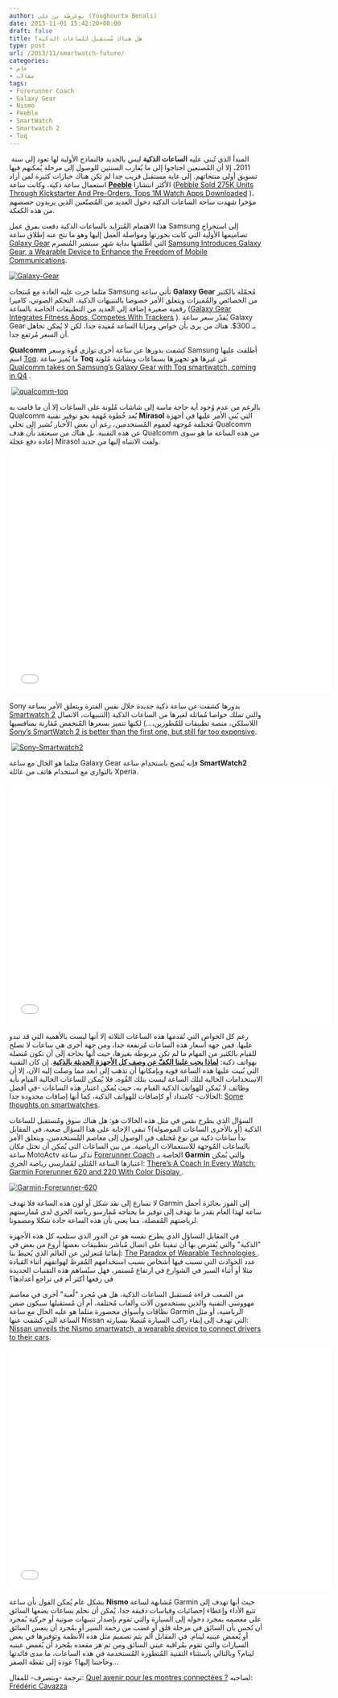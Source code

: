 ```yaml
---
author: يوغرطة بن علي (Youghourta Benali)
date: 2013-11-01 15:42:20+00:00
draft: false
title: هل هناك مُستقبل للساعات الذكية؟
type: post
url: /2013/11/smartwatch-future/
categories:
- عام
- مقالات
tags:
- Forerunner Coach
- Galaxy Gear
- Nismo
- Peeble
- SmartWatch
- Smartwatch 2
- Toq
---
```


 المبدأ الذي تُبنى عليه **الساعات الذكية** ليس بالجديد فالنماذج الأولية لها تعود إلى سنة 2011، إلا أن المُصنعين احتاجوا إلى ما يُقارب السنتين للوصول إلى مرحلة يُمكنهم فيها تسويق أولى منتجاتهم. إلى غاية مستقبل قريب جدا لم تكن هناك خيارات كثيرة لمن أراد استعمال ساعة ذكية، وكانت ساعة **[Peeble](https://getpebble.com/)** الأكثر انتشارا ([Pebble Sold 275K Units Through Kickstarter And Pre-Orders, Tops 1M Watch Apps Downloaded](http://techcrunch.com/2013/07/11/pebble-sold-275k-units-through-kickstarter-and-pre-orders-tops-1m-watch-apps-downloaded/) )، مؤخرا شهدت ساحة الساعات الذكية دخول العديد من المُصنّعين الذين يريدون حصصهم من هذه الكعكة.




هذا الاهتمام المُتزايد بالساعات الذكية دفعت بفرق عمل Samsung إلى استخراج تصاميمها الأولية التي كانت بحوزتها ومواصلة العمل إليها وهو ما نتج عنه إطلاق ساعة [Galaxy Gear](http://www.samsung.com/global/microsite/galaxynote3-gear/) التي أطلقتها بداية شهر سبتمبر المُنصرم [Samsung Introduces Galaxy Gear, a Wearable Device to Enhance the Freedom of Mobile Communications](http://samsungmobileuspress.com/2013/09/04/Samsung-Introduces-GALAXY-Gear,-a-Wearable-Device-to-Enhance-the-Freedom-of-Mobile-Communications).




[![Galaxy-Gear](https://www.it-scoop.com/wp-content/uploads/2013/11/Galaxy-Gear.jpg)
](https://www.it-scoop.com/wp-content/uploads/2013/11/Galaxy-Gear.jpg)




مثلما جرت عليه العادة مع مُنتجات Samsung تأتي ساعة **Galaxy Gear** مُحمّلة بالكثير من الخصائص والمُميزات ويتعلق الأمر خصوصا بالتنبيهات الذكية، التحكم الصوتي، كاميرا رقمية صغيرة إضافة إلى العديد من التطبيقات الخاصة بالساعة ([Galaxy Gear Integrates Fitness Apps, Competes With Trackers](http://readwrite.com/2013/09/04/galaxy-gear-fitness-apps) ). يُقدّر سعر ساعة Galaxy Gear بـ 300$. هناك من يرى بأن خواص ومزايا الساعة مُفيدة جدا، لكن لا يُمكن تجاهل أن السعر مُرتفع جدا.




ِ**Qualcomm** كشفت بدورها عن ساعة أخرى توازي قُوة وسعر Samsung أطلقت عليها اسم [Toq](http://toq.qualcomm.com/). ما يُميز ساعة **Toq** عن غيرها هو تجهيزها بسماعات وبشاشة مُلونة [Qualcomm takes on Samsung’s Galaxy Gear with Toq smartwatch, coming in Q4](http://thenextweb.com/gadgets/2013/09/04/qualcomm-takes-on-samsungs-galaxy-gear-with-toq-smartwatch-coming-in-q4/) .




 [![qualcomm-toq](https://www.it-scoop.com/wp-content/uploads/2013/11/qualcomm-toq.jpg)
](https://www.it-scoop.com/wp-content/uploads/2013/11/qualcomm-toq.jpg)




بالرغم من عدم وُجود أية حاجة ماسة إلى شاشات مُلونة على الساعات إلا أن ما قامت به Qualcomm يُعد خُطوة مُهمة نحو توفير تقنية **Mirasol** التي بُني الأمر عليها في أجهزة مُختلفة مُوجهة لعموم المُستخدمين، رغم أن بعض الأخبار تُشير إلى تخلي Qualcomm عن هذه التقنية. بل هناك من سيعتقد بأن هدف Qualcomm من هذه الساعة ما هو سوى إعادة دفع عجلة Mirasol ولفت الانتباه إليها من جديد.




<iframe src="//www.youtube.com/embed/YzTrqifCOhs" allowfullscreen="allowfullscreen" height="480" frameborder="0" width="640"></iframe>




Sony بدورها كشفت عن ساعة ذكية جديدة خلال نفس الفترة ويتعلق الأمر بساعة [Smartwatch 2](http://www.sonymobile.com/fr/products/accessories/smartwatch-2-sw2/) والتي تملك خواصا مُماثلة لغيرها من الساعات الذكية (التنبيهات، الاتصال اللاسلكي، منصة تطبيقات للمُطورين،...) لكنها تتميز بسعرها المُنخفض مُقارنة بمنافسيها [Sony’s SmartWatch 2 is better than the first one, but still far too expensive](http://www.theverge.com/2013/9/4/4685294/sony-smartwatch-2-price-release-date-features).




 [![Sony-Smartwatch2](https://www.it-scoop.com/wp-content/uploads/2013/11/Sony-Smartwatch2.jpg)
](https://www.it-scoop.com/wp-content/uploads/2013/11/Sony-Smartwatch2.jpg)




مثلما هو الحال مع ساعة Galaxy Gear فإنه يُنصح باستخدام ساعة **SmartWatch2** بالتوازي مع استخدام هاتف من عائلة Xperia.




<iframe src="//www.youtube.com/embed/ApW7oknVnLU" allowfullscreen="allowfullscreen" height="480" frameborder="0" width="640"></iframe>




رغم كل الخواص التي تُقدمها هذه الساعات الثلاثة إلا أنها ليست بالأهمية التي قد تبدو عليها. فمن جهة أسعار هذه الساعات مُرتفعة جدا، ومن جهة أخرى هي ساعات لا تصلح للقيام بالكثير من المهام ما لم تكن مربوطة بغيرها، حيث أنها بحاجة إلى أن تكون مُتصلة بهواتف ذكية: **[لماذا يجب علينا الكفّ عن وصف كل الأجهزة الحديثة بالذكية](https://www.it-scoop.com/2013/09/smart-gadgets/)**. إن كان التقنية التي بُنيت عليها هذه الساعة قوية وبإمكانها أن تذهب إلى أبعد مما وصلت إليه الآن، إلا أن الاستخدامات الحالية لتلك الساعة ليست بتلك القُوة، فلا يُمكن للساعات الحالية القيام بأية وظائف لا يُمكن للهواتف الذكية القيام به، حيث يُمكن اعتبار هذه الساعات -في أفضل الحالات- كامتداد أو كإضافات للهواتف الذكية، كما أنها إضافات محدودة جدا: [Some thoughts on smartwatches](http://gigaom.com/2013/09/09/some-thoughts-on-smartwatches-including-samsung-galaxygear/).




السؤال الذي يطرح نفس في مثل هذه الحالات هو: هل هناك سوق ومُستقبل للساعات الذكية (أو بالأحرى الساعات الموصولة)؟ تبقى الإجابة على هذا السؤال صعبة. في المقابل بدأ ساعات ذكية من نوع مُختلف في الوصول إلى معاصم المُستخدمين، ويتعلق الأمر بالساعات المُوجهة للاستعمالات الرياضية. من بين الساعات التي يُمكن أن تحتل مكان ساعة MotoActv نذكر ساعة [Forerunner Coach](http://sites.garmin.com/forerunnerCoach/) الخاصة بـ **Garmin** والتي يُمكن اعتبارها الساعة المُثلى لمُمارسي رياضة الجري: [There’s A Coach In Every Watch: Garmin Forerunner 620 and 220 With Color Display ](http://garmin.blogs.com/my_weblog/2013/09/theres-a-coach-in-every-watch-garmin-forerunner-620-and-220-with-color-display.html).




[![Garmin-Forerunner-620](https://www.it-scoop.com/wp-content/uploads/2013/11/Garmin-Forerunner-620.png)
](https://www.it-scoop.com/wp-content/uploads/2013/11/Garmin-Forerunner-620.png)




لا تسارع إلى نقد شكل أو لون هذه الساعة فلا تهدف Garmin إلى الفوز بجائزة أجمل ساعة لهذا العام بقدر ما تهدف إلى توفير ما يحتاجه مُمارسو رياضة الجري لدى مُمارستهم لرياضتهم المُفضلة، مما يعني بأن هذه الساعة جادة شكلا ومضمونا.




في المقابل التساؤل الذي يطرح نفسه هو عن الدور الذي ستلعبه كل هذه الأجهزة "الذكية" والتي يُفترض بها أن تبقينا على اتصال مُباشر بتطبيقات بعضها أروع من بعض في إبقائنا مُنعزلين عن العالم الذي يُحيط بنا: [The Paradox of Wearable Technologies ](http://www.technologyreview.com/news/517346/the-paradox-of-wearable-technologies/). عدد الحوادث التي تسبب فيها أشخاص بسبب استخدامهم المُفرط لهواتفهم أثناء القيادة مثلا أو أثناء السير في الشوارع في ارتفاع مُستمر، فهل ستُساهم هذه التقنيات الجديدة في رفعها أكثر أم في تراجع أعدادها؟




من الصعب قراءة مُستقبل الساعات الذكية، هل هي مُجرد "لُعبة" أخرى في معاصم مهووسي التقنية والذين يستخدمون آلات وألعاب مُختلفة، أم أن مُستقبلها سيكون ضمن نطاقات وأسواق محصورة مثلما هو عليه الحال مع ساعة Garmin الرياضية، أو مثل الساعة التي كشفت عنها Nissan التي تهدف إلى إبقاء راكب السيارة مُتصلا بسيارته: [Nissan unveils the Nismo smartwatch, a wearable device to connect drivers to their cars](http://thenextweb.com/gadgets/2013/09/09/nissan-unveils-the-nismo-smartwatch-a-wearable-device-to-connect-drivers-to-their-cars/).




<iframe src="//www.youtube.com/embed/v4Wjpe0ZOxY" allowfullscreen="allowfullscreen" height="480" frameborder="0" width="640"></iframe>




بشكل عام يُمكن القول بأن ساعة **Nismo** مُشابهة لساعة Garmin حيث أنها تهدف إلى تتبع الأداء وإعطاء إحصائيات وقياسات دقيقة جدا. يُمكن أن نحلم بساعات يضعها السائق على معصمه بمجرد دخوله إلى السيارة والتي تقوم بإصدار تنبيهات صوتية أو حركية بُمجرد أن تُحس بأن السائق في مرحلة قلق أو غضب من زحمة السير أو بمُجرد أن ينعس السائق أو يُغمض عينيه لينام. في المقابل ألم يتم تصميم مثل هذه الأنظمة وتوفيرها في بعض السيارات والتي تقوم بمُراقبة عيني السائق ومن ثم هز مقعده بمُجرد أن يُغمض عينيه لينام؟ وبالتالي باستثناء التقنية المُتطورة المُستخدمة في هذه الساعات، ما مدى فائدتها وحاجتنا إليها؟ عودة إلى نقطة الصفر...




ترجمة -وبتصرف- للمقال: [Quel avenir pour les montres connectées ?](http://www.terminauxalternatifs.fr/2013/09/24/quel-avenir-pour-les-montres-connectees/) لصاحبه: [Frédéric Cavazza](https://twitter.com/FredCavazza)
